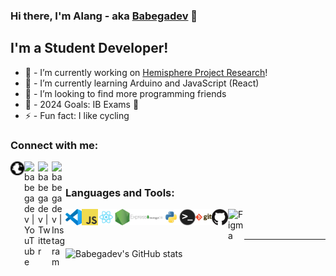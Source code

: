 ### Hi there, I'm Alang - aka [Babegadev][website] 👋

## I'm a Student Developer!
- 🔭  - I’m currently working on [Hemisphere Project Research](https://hemisphereproject.com)!
- 🌱  - I’m currently learning Arduino and JavaScript (React)
- 👯  - I’m looking to find more programming friends
- 🥅  - 2024 Goals: IB Exams 🤯
- ⚡ - Fun fact: I like cycling

### Connect with me:

[<img align="left" alt="babega.com" width="22px" src="https://raw.githubusercontent.com/iconic/open-iconic/master/svg/globe.svg" />][website]
[<img align="left" alt="babegadev | YouTube" width="22px" src="https://cdn.jsdelivr.net/npm/simple-icons@v3/icons/youtube.svg" />][youtube]
[<img align="left" alt="babegadev | Twitter" width="22px" src="https://cdn.jsdelivr.net/npm/simple-icons@v3/icons/twitter.svg" />][twitter]
[<img align="left" alt="babegadev | Instagram" width="22px" src="https://cdn.jsdelivr.net/npm/simple-icons@v3/icons/instagram.svg" />][instagram]

<br />

### Languages and Tools:

<img align="left" alt="Visual Studio Code" width="26px" src="https://raw.githubusercontent.com/github/explore/80688e429a7d4ef2fca1e82350fe8e3517d3494d/topics/visual-studio-code/visual-studio-code.png" />
<img align="left" alt="JavaScript" width="26px" src="https://raw.githubusercontent.com/github/explore/80688e429a7d4ef2fca1e82350fe8e3517d3494d/topics/javascript/javascript.png" />
<img align="left" alt="React" width="26px" src="https://raw.githubusercontent.com/github/explore/80688e429a7d4ef2fca1e82350fe8e3517d3494d/topics/react/react.png" />
<img align="left" alt="Node.js" width="26px" src="https://raw.githubusercontent.com/github/explore/80688e429a7d4ef2fca1e82350fe8e3517d3494d/topics/nodejs/nodejs.png" />
<img align="left" alt="Express" width="26px" src="https://raw.githubusercontent.com/github/explore/80688e429a7d4ef2fca1e82350fe8e3517d3494d/topics/express/express.png" />
<img align="left" alt="MongoDB" width="26px" src="https://raw.githubusercontent.com/github/explore/80688e429a7d4ef2fca1e82350fe8e3517d3494d/topics/mongodb/mongodb.png" />
<img align="left" alt="Python" width="26px" src="https://raw.githubusercontent.com/github/explore/80688e429a7d4ef2fca1e82350fe8e3517d3494d/topics/python/python.png" />
<img align="left" alt="Terminal" width="26px" src="https://raw.githubusercontent.com/github/explore/80688e429a7d4ef2fca1e82350fe8e3517d3494d/topics/terminal/terminal.png" />
<img align="left" alt="Git" width="26px" src="https://raw.githubusercontent.com/github/explore/80688e429a7d4ef2fca1e82350fe8e3517d3494d/topics/git/git.png" />
<img align="left" alt="GitHub" width="26px" src="https://raw.githubusercontent.com/github/explore/78df643247d429f6cc873026c0622819ad797942/topics/github/github.png" />
<img align="left" alt="Figma" width="26px" src="https://www.vectorlogo.zone/logos/figma/figma-icon.svg" />


<br />
<br />

---

![Babegadev's GitHub stats](https://github-readme-stats.vercel.app/api?username=babegadev&show_icons=true&theme=tokyonight)

<br />

[website]: https://babega.com
[twitter]: https://twitter.com/babegadev
[youtube]: https://www.youtube.com/channel/UCoAVKhyoADDLM7nygqmYWDQ
[instagram]: https://instagram.com/babegadev
